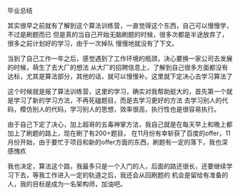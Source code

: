 毕业总结

  其实很早之前就有了解到这个算法训练营，一直觉得这个东西，自己可以慢慢学，不过是刷题而已
但是真的当自己开始无脑刷题的时候，很多次都是半途放弃了，很多之前计划好的学习，由于一次掉队
慢慢地就没有了下文。

当到了自己工作一年之后，感觉遇到了工作环境的瓶颈，决心要换一家公司去发展的时候，萌生了去大厂的想法
从大厂的招聘信息上，了解到自己很多方面都没有达标，尤其是算法部分，其他的话，就可以慢慢补。这里就下定决心去学习算法了

这个时候就是报了算法训练营，这里的学习，确实对我帮助挺大的，首先第一个就是学习了新的学习方法，不再死磕题目，而是去学习更好的方法
去学习别人的代码，模仿别人的代码，学习别人的思想，效率很高，执行性也是很容易执行。

由于自己下定了决心，加上超哥的五毒神掌方法，我自己就是在每天早上和晚上都加上了刷题的路上，现在刷了有200+题目，
在11月份有幸斩获了百度的offer，11月份开始，由于要忙于项目和新的offer方面的东西，刷题有一定的落下，我也深感愧疚

我也决定，算法这个路，我最多只是一个入门的人，后面的路还很长，还要继续学习下去，等我工作进入一定的轨道之后，我还会从回刷题的
机会是留给有准备的人，我的目标是成为一名架构师，加油吧。

